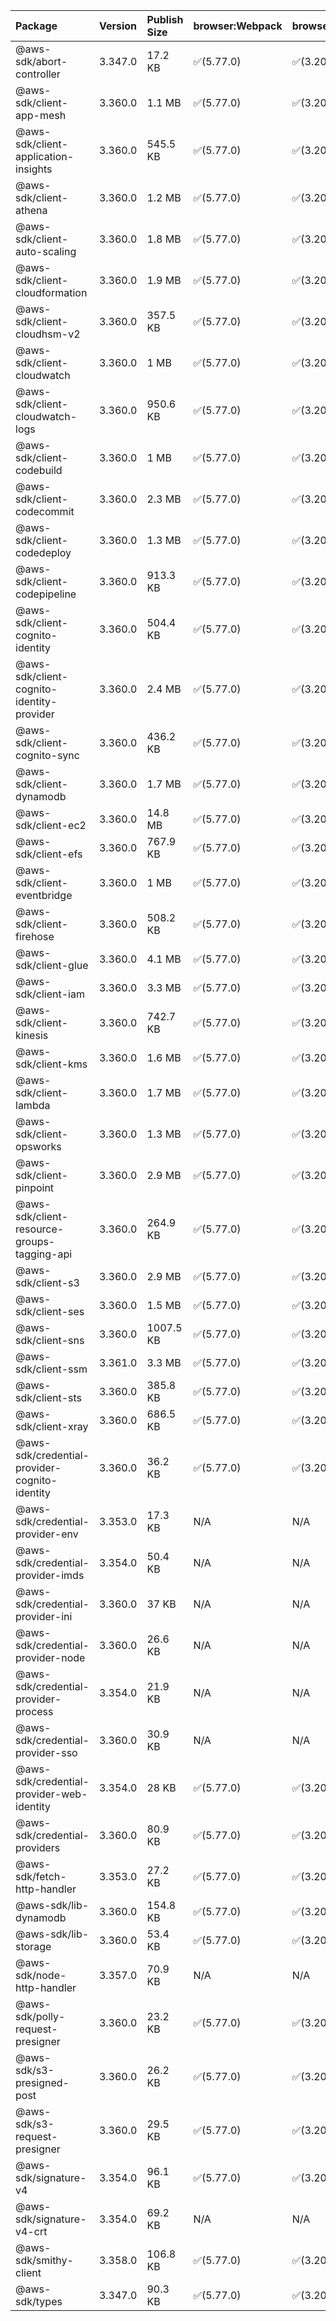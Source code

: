 | Package | Version | Publish Size | browser:Webpack | browser:Rollup | browser:EsBuild |
| :------ | :------ | :----------- | :------ | :----- | :------- |
|@aws-sdk/abort-controller|3.347.0|17.2 KB|✅(5.77.0)|✅(3.20.2)|✅(0.17.15)|
|@aws-sdk/client-app-mesh|3.360.0|1.1 MB|✅(5.77.0)|✅(3.20.2)|✅(0.17.15)|
|@aws-sdk/client-application-insights|3.360.0|545.5 KB|✅(5.77.0)|✅(3.20.2)|✅(0.17.15)|
|@aws-sdk/client-athena|3.360.0|1.2 MB|✅(5.77.0)|✅(3.20.2)|✅(0.17.15)|
|@aws-sdk/client-auto-scaling|3.360.0|1.8 MB|✅(5.77.0)|✅(3.20.2)|✅(0.17.15)|
|@aws-sdk/client-cloudformation|3.360.0|1.9 MB|✅(5.77.0)|✅(3.20.2)|✅(0.17.15)|
|@aws-sdk/client-cloudhsm-v2|3.360.0|357.5 KB|✅(5.77.0)|✅(3.20.2)|✅(0.17.15)|
|@aws-sdk/client-cloudwatch|3.360.0|1 MB|✅(5.77.0)|✅(3.20.2)|✅(0.17.15)|
|@aws-sdk/client-cloudwatch-logs|3.360.0|950.6 KB|✅(5.77.0)|✅(3.20.2)|✅(0.17.15)|
|@aws-sdk/client-codebuild|3.360.0|1 MB|✅(5.77.0)|✅(3.20.2)|✅(0.17.15)|
|@aws-sdk/client-codecommit|3.360.0|2.3 MB|✅(5.77.0)|✅(3.20.2)|✅(0.17.15)|
|@aws-sdk/client-codedeploy|3.360.0|1.3 MB|✅(5.77.0)|✅(3.20.2)|✅(0.17.15)|
|@aws-sdk/client-codepipeline|3.360.0|913.3 KB|✅(5.77.0)|✅(3.20.2)|✅(0.17.15)|
|@aws-sdk/client-cognito-identity|3.360.0|504.4 KB|✅(5.77.0)|✅(3.20.2)|✅(0.17.15)|
|@aws-sdk/client-cognito-identity-provider|3.360.0|2.4 MB|✅(5.77.0)|✅(3.20.2)|✅(0.17.15)|
|@aws-sdk/client-cognito-sync|3.360.0|436.2 KB|✅(5.77.0)|✅(3.20.2)|✅(0.17.15)|
|@aws-sdk/client-dynamodb|3.360.0|1.7 MB|✅(5.77.0)|✅(3.20.2)|✅(0.17.15)|
|@aws-sdk/client-ec2|3.360.0|14.8 MB|✅(5.77.0)|✅(3.20.2)|✅(0.17.15)|
|@aws-sdk/client-efs|3.360.0|767.9 KB|✅(5.77.0)|✅(3.20.2)|✅(0.17.15)|
|@aws-sdk/client-eventbridge|3.360.0|1 MB|✅(5.77.0)|✅(3.20.2)|✅(0.17.15)|
|@aws-sdk/client-firehose|3.360.0|508.2 KB|✅(5.77.0)|✅(3.20.2)|✅(0.17.15)|
|@aws-sdk/client-glue|3.360.0|4.1 MB|✅(5.77.0)|✅(3.20.2)|✅(0.17.15)|
|@aws-sdk/client-iam|3.360.0|3.3 MB|✅(5.77.0)|✅(3.20.2)|✅(0.17.15)|
|@aws-sdk/client-kinesis|3.360.0|742.7 KB|✅(5.77.0)|✅(3.20.2)|✅(0.17.15)|
|@aws-sdk/client-kms|3.360.0|1.6 MB|✅(5.77.0)|✅(3.20.2)|✅(0.17.15)|
|@aws-sdk/client-lambda|3.360.0|1.7 MB|✅(5.77.0)|✅(3.20.2)|✅(0.17.15)|
|@aws-sdk/client-opsworks|3.360.0|1.3 MB|✅(5.77.0)|✅(3.20.2)|✅(0.17.15)|
|@aws-sdk/client-pinpoint|3.360.0|2.9 MB|✅(5.77.0)|✅(3.20.2)|✅(0.17.15)|
|@aws-sdk/client-resource-groups-tagging-api|3.360.0|264.9 KB|✅(5.77.0)|✅(3.20.2)|✅(0.17.15)|
|@aws-sdk/client-s3|3.360.0|2.9 MB|✅(5.77.0)|✅(3.20.2)|✅(0.17.15)|
|@aws-sdk/client-ses|3.360.0|1.5 MB|✅(5.77.0)|✅(3.20.2)|✅(0.17.15)|
|@aws-sdk/client-sns|3.360.0|1007.5 KB|✅(5.77.0)|✅(3.20.2)|✅(0.17.15)|
|@aws-sdk/client-ssm|3.361.0|3.3 MB|✅(5.77.0)|✅(3.20.2)|✅(0.17.15)|
|@aws-sdk/client-sts|3.360.0|385.8 KB|✅(5.77.0)|✅(3.20.2)|✅(0.17.15)|
|@aws-sdk/client-xray|3.360.0|686.5 KB|✅(5.77.0)|✅(3.20.2)|✅(0.17.15)|
|@aws-sdk/credential-provider-cognito-identity|3.360.0|36.2 KB|✅(5.77.0)|✅(3.20.2)|✅(0.17.15)|
|@aws-sdk/credential-provider-env|3.353.0|17.3 KB|N/A|N/A|N/A|
|@aws-sdk/credential-provider-imds|3.354.0|50.4 KB|N/A|N/A|N/A|
|@aws-sdk/credential-provider-ini|3.360.0|37 KB|N/A|N/A|N/A|
|@aws-sdk/credential-provider-node|3.360.0|26.6 KB|N/A|N/A|N/A|
|@aws-sdk/credential-provider-process|3.354.0|21.9 KB|N/A|N/A|N/A|
|@aws-sdk/credential-provider-sso|3.360.0|30.9 KB|N/A|N/A|N/A|
|@aws-sdk/credential-provider-web-identity|3.354.0|28 KB|✅(5.77.0)|✅(3.20.2)|✅(0.17.15)|
|@aws-sdk/credential-providers|3.360.0|80.9 KB|✅(5.77.0)|✅(3.20.2)|✅(0.17.15)|
|@aws-sdk/fetch-http-handler|3.353.0|27.2 KB|✅(5.77.0)|✅(3.20.2)|✅(0.17.15)|
|@aws-sdk/lib-dynamodb|3.360.0|154.8 KB|✅(5.77.0)|✅(3.20.2)|✅(0.17.15)|
|@aws-sdk/lib-storage|3.360.0|53.4 KB|✅(5.77.0)|✅(3.20.2)|✅(0.17.15)|
|@aws-sdk/node-http-handler|3.357.0|70.9 KB|N/A|N/A|N/A|
|@aws-sdk/polly-request-presigner|3.360.0|23.2 KB|✅(5.77.0)|✅(3.20.2)|✅(0.17.15)|
|@aws-sdk/s3-presigned-post|3.360.0|26.2 KB|✅(5.77.0)|✅(3.20.2)|✅(0.17.15)|
|@aws-sdk/s3-request-presigner|3.360.0|29.5 KB|✅(5.77.0)|✅(3.20.2)|✅(0.17.15)|
|@aws-sdk/signature-v4|3.354.0|96.1 KB|✅(5.77.0)|✅(3.20.2)|✅(0.17.15)|
|@aws-sdk/signature-v4-crt|3.354.0|69.2 KB|N/A|N/A|N/A|
|@aws-sdk/smithy-client|3.358.0|106.8 KB|✅(5.77.0)|✅(3.20.2)|✅(0.17.15)|
|@aws-sdk/types|3.347.0|90.3 KB|✅(5.77.0)|✅(3.20.2)|✅(0.17.15)|
